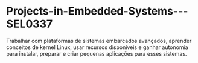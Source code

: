# Projects-in-Embedded-Systems---SEL0337
Trabalhar com plataformas de sistemas embarcados avançados, aprender conceitos de kernel Linux, usar recursos disponíveis e ganhar autonomia para instalar, preparar e criar pequenas aplicações para esses sistemas.

